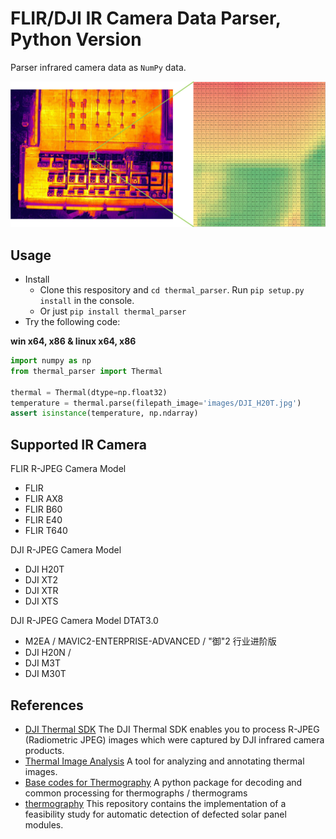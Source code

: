 # FLIR/DJI IR Camera Data Parser, Python Version

Parser infrared camera data as `NumPy` data.

![image](./images/image.jpg)

## Usage

* Install
  * Clone this respository and `cd thermal_parser`. Run `pip setup.py install` in the console.
  * Or just `pip install thermal_parser`
* Try the following code:

**win x64, x86 & linux x64, x86**

```python
import numpy as np
from thermal_parser import Thermal

thermal = Thermal(dtype=np.float32)
temperature = thermal.parse(filepath_image='images/DJI_H20T.jpg')
assert isinstance(temperature, np.ndarray)
```

## Supported IR Camera

FLIR R-JPEG Camera Model

* FLIR
* FLIR AX8
* FLIR B60
* FLIR E40
* FLIR T640

DJI R-JPEG Camera Model

* DJI H20T
* DJI XT2
* DJI XTR
* DJI XTS

DJI R-JPEG Camera Model DTAT3.0

* M2EA / MAVIC2-ENTERPRISE-ADVANCED / "御"2 行业进阶版
* DJI H20N / 
* DJI M3T
* DJI M30T

## References

* [DJI Thermal SDK](https://www.dji.com/cn/downloads/softwares/dji-thermal-sdk) The DJI Thermal SDK enables you to process R-JPEG (Radiometric JPEG) images which were captured by DJI infrared camera products.
* [Thermal Image Analysis](https://github.com/detecttechnologies/Thermal-Image-Analysis) A tool for analyzing and annotating thermal images.
* [Base codes for Thermography](https://github.com/detecttechnologies/thermal_base) A python package for decoding and common processing for thermographs / thermograms
* [thermography](https://github.com/cdeldon/thermography) This repository contains the implementation of a feasibility study for automatic detection of defected solar panel modules.
